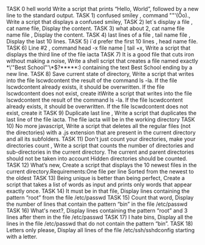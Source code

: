 TASK 0 hell world Write a script that prints “Hello, World”, followed by a new line to the standard output.
TASK 1) confused smiley , command "\"'(Ôo)., Write a script that displays a confused smiley, 
TASK 2) let´s display a file , cat name file, Display the content. 
TASK 3) what about 2, cat name file name file , Display the content.
TASK 4) last lines of a file , tail name file , Display the last 10 lines.
TASK 5) i´d prefer the first 10 lines , head name file.
TASK 6) Line #2 , command head -x file name | tail +x, Write a script that displays the third line of the file iacta
TASK 7) It is a good file that cuts iron without making a noise, Write a shell script that creates a file named exactly \*\\'"Best School"\'\\*$\?\*\*\*\*\*:) containing the text Best School ending by a new line.
TASK 8) Save current state of directory, Write a script that writes into the file lscwdcontent the result of the command ls -la. If the file lscwdcontent already exists, it should be overwritten. If the file lscwdcontent does not exist, create itWrite a script that writes into the file lscwdcontent the result of the command ls -la. If the file lscwdcontent already exists, it should be overwritten. If the file lscwdcontent does not exist, create it
TASK 9)  Duplicate last line , Write a script that duplicates the last line of the file iacta. The file iacta will be in the working directory
TASK 10)  No more javascript, Write a script that deletes all the regular files (not the directories) with a .js extension that are present in the current directory and all its subfolders.
TASK 11) Don't just count your directories, make your directories count , Write a script that counts the number of directories and sub-directories in the current directory. The current and parent directories should not be taken into account Hidden directories should be counted.
TASK 12) What’s new, Create a script that displays the 10 newest files in the current directory.Requirements:One file per line Sorted from the newest to the oldest
TASK 13)  Being unique is better than being perfect, Create a script that takes a list of words as input and prints only words that appear exactly once.
TASK 14)  It must be in that file, Display lines containing the pattern “root” from the file /etc/passwd
TASK 15) Count that word, Display the number of lines that contain the pattern “bin” in the file /etc/passwd
TASK 16) What's next?, Display lines containing the pattern “root” and 3 lines after them in the file /etc/passwd
TASK 17) I hate bins, Display all the lines in the file /etc/passwd that do not contain the pattern “bin”.
TASK 18) Letters only please, Display all lines of the file /etc/ssh/sshdconfig starting with a letter.
